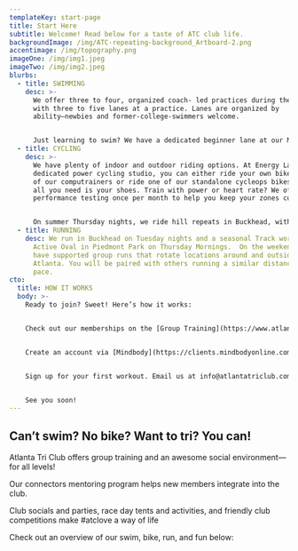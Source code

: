 ```yaml
---
templateKey: start-page
title: Start Here
subtitle: Welcome! Read below for a taste of ATC club life.
backgroundImage: /img/ATC-repeating-background_Artboard-2.png
accentimage: /img/topography.png
imageOne: /img/img1.jpeg
imageTwo: /img/img2.jpeg
blurbs:
  - title: SWIMMING
    desc: >-
      We offer three to four, organized coach- led practices during the week
      with three to five lanes at a practice. Lanes are organized by
      ability—newbies and former-college-swimmers welcome.


      Just learning to swim? We have a dedicated beginner lane at our Monday night sessions for that. All our practices are beginner friendly. And we offer swim lessons through Energy Lab if you need extra one on one attention. Two to three times per month during summer we offer supported open water sessions at Red Top Mountain in Cartersville.
  - title: CYCLING
    desc: >-
      We have plenty of indoor and outdoor riding options. At Energy Lab, our
      dedicated power cycling studio, you can either ride your own bike with one
      of our computrainers or ride one of our standalone cycleops bikes—where
      all you need is your shoes. Train with power or heart rate? We offer
      performance testing once per month to help you keep your zones current.


      On summer Thursday nights, we ride hill repeats in Buckhead, with optional pizza and beer afterwards at Fellinis. And on the weekends, we have supported long rides at various popular locations in the summer, and Energy Lab studio rides in the winter. New to group rides? You’ll be paired with others going a similar distance and speed so you don’t have to ride alone!
  - title: RUNNING
    desc: We run in Buckhead on Tuesday nights and a seasonal Track workout at The
      Active Oval in Piedmont Park on Thursday Mornings.  On the weekends, we
      have supported group runs that rotate locations around and outside
      Atlanta. You will be paired with others running a similar distance and
      pace.
cto:
  title: HOW IT WORKS
  body: >-
    Ready to join? Sweet! Here’s how it works:


    Check out our memberships on the [Group Training](https://www.atlantatriathlonclub.com/membership-options/) page and select a membership, or a free trial.


    Create an account via [Mindbody](https://clients.mindbodyonline.com/classic/ws?studioid=30262&stype=-98) and sign up. This is the same account you’ll use to register for all classes.


    Sign up for your first workout. Email us at info@atlantatriclub.com with questions.


    See you soon!
---
```


## Can’t swim? No bike? Want to tri? You can!

Atlanta Tri Club offers group training and an awesome social environment—for all levels!

Our connectors mentoring program helps new members integrate into the club.

Club socials and parties, race day tents and activities, and friendly club competitions make #atclove a way of life

Check out an overview of our swim, bike, run, and fun below:
